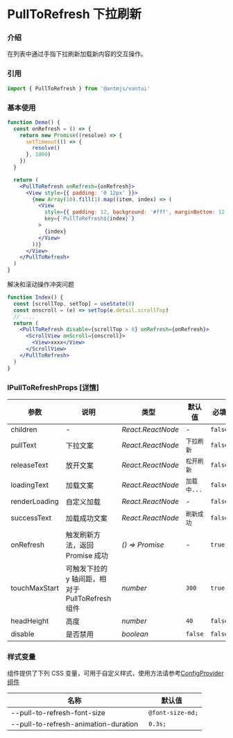 # PullToRefresh 下拉刷新

### 介绍

在列表中通过手指下拉刷新加载新内容的交互操作。

### 引用

```js
import { PullToRefresh } from '@antmjs/vantui'
```

### 基本使用

```jsx
function Demo() {
  const onRefresh = () => {
    return new Promise((resolve) => {
      setTimeout(() => {
        resolve()
      }, 1000)
    })
  }

  return (
    <PullToRefresh onRefresh={onRefresh}>
      <View style={{ padding: '0 12px' }}>
        {new Array(10).fill(1).map((item, index) => (
          <View
            style={{ padding: 12, background: '#fff', marginBottom: 12 }}
            key={`PullToRefresh${index}`}
          >
            {index}
          </View>
        ))}
      </View>
    </PullToRefresh>
  )
}
```

解决和滚动操作冲突问题

```jsx
function Index() {
  const [scrollTop, setTop] = useState(0)
  const onscroll = (e) => setTop(e.detail.scrollTop)
  // ....
  return (
    <PullToRefresh disable={scrollTop > 0} onRefresh={onRefresh}>
      <ScrollView onScroll={onscroll}>
        <View>xxxx</View>
      </ScrollView>
    </PullToRefresh>
  )
}
```

### IPullToRefreshProps [[详情]](https://github.com/AntmJS/vantui/tree/main/packages/vantui/types/pull-to-refresh.d.ts)

| 参数          | 说明                                             | 类型                                                  | 默认值      | 必填    |
| ------------- | ------------------------------------------------ | ----------------------------------------------------- | ----------- | ------- |
| children      | -                                                | _&nbsp;&nbsp;React.ReactNode<br/>_                    | -           | `false` |
| pullText      | 下拉文案                                         | _&nbsp;&nbsp;React.ReactNode<br/>_                    | `下拉刷新`  | `false` |
| releaseText   | 放开文案                                         | _&nbsp;&nbsp;React.ReactNode<br/>_                    | `松开刷新`  | `false` |
| loadingText   | 加载文案                                         | _&nbsp;&nbsp;React.ReactNode<br/>_                    | `加载中...` | `false` |
| renderLoading | 自定义加载                                       | _&nbsp;&nbsp;React.ReactNode<br/>_                    | -           | `false` |
| successText   | 加载成功文案                                     | _&nbsp;&nbsp;React.ReactNode<br/>_                    | `刷新成功`  | `false` |
| onRefresh     | 触发刷新方法，返回 Promise 成功                  | _&nbsp;&nbsp;()&nbsp;=>&nbsp;Promise<undefined><br/>_ | -           | `true`  |
| touchMaxStart | 可触发下拉的 y 轴间距，相对于 PullToRefresh 组件 | _&nbsp;&nbsp;number<br/>_                             | `300`       | `true`  |
| headHeight    | 高度                                             | _&nbsp;&nbsp;number<br/>_                             | `40`        | `false` |
| disable       | 是否禁用                                         | _&nbsp;&nbsp;boolean<br/>_                            | `false`     | `false` |

### 样式变量

组件提供了下列 CSS 变量，可用于自定义样式，使用方法请参考[ConfigProvider 组件](https://antmjs.github.io/vantui/#/config-provider)

| 名称                                 | 默认值            |
| ------------------------------------ | ----------------- |
| --pull-to-refresh-font-size          | ` @font-size-md;` |
| --pull-to-refresh-animation-duration | ` 0.3s;`          |
